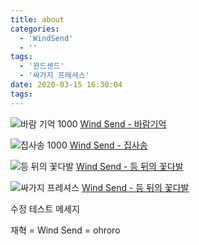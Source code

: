 ```yaml
---
title: about
categories:
  - 'WindSend'
  - ''
tags:
  - '윈드센드'
  - '싸가지 프레셔스'
date: 2020-03-15 16:30:04
tags:
---
```

![바람 기억 1000](https://user-images.githubusercontent.com/53321666/76702103-6d576780-670a-11ea-9eeb-b2d6c71f75a3.png)
[Wind Send - 바람기억](https://youtu.be/sJGRaY0jRLc)

![집사송 1000](https://user-images.githubusercontent.com/53321666/76702105-75170c00-670a-11ea-97ca-99db2e8bd82b.png)
[Wind Send - 집사송](https://youtu.be/q7RSBl0MWe8)


![등 뒤의 꽃다발](https://user-images.githubusercontent.com/53321666/76702106-78aa9300-670a-11ea-9700-fc54593e17ba.jpg)
[Wind Send - 등 뒤의 꽃다발](https://youtu.be/mLOjapNvsrA)

![싸가지 프레셔스](https://user-images.githubusercontent.com/53321666/164450038-a8f4503e-dfcc-4cd7-84b8-f4e1feead1d1.png)
[Wind Send - 등 뒤의 꽃다발](https://youtu.be/SaSb7V-tCKM)

수정 테스트 메세지

재혁 = Wind Send = ohroro

